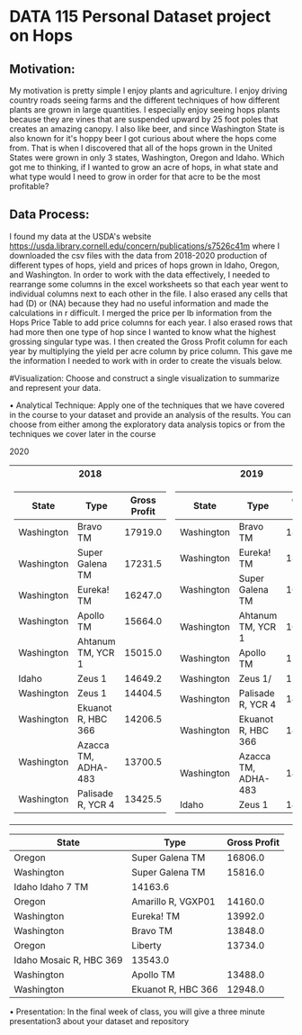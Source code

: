 # DATA 115 Personal Dataset project on Hops


## Motivation: 
   My motivation is pretty simple I enjoy plants and agriculture. I enjoy driving country roads seeing farms and the different techniques of how different plants are grown in large quantities. I especially enjoy seeing hops plants because they are vines that are suspended upward by 25 foot poles that creates an amazing canopy. I also like beer, and since Washington State is also known for it's hoppy beer I got curious about where the hops come from. That is when I discovered that all of the hops grown in the United States were grown in only 3 states, Washington, Oregon and Idaho. Which got me to thinking, if I wanted to grow an acre of hops, in what state and what type would I need to grow in order for that acre to be the most profitable? 

## Data Process: 
   I found my data at the USDA's website https://usda.library.cornell.edu/concern/publications/s7526c41m where I downloaded the csv files with the data from 2018-2020 production of different types of hops, yield and prices of hops grown in Idaho, Oregon, and Washington. 
   In order to work with the data effectively, I needed to rearrange some columns in the excel worksheets so that each year went to individual columns next to each other in the file. I also erased any cells that had (D) or (NA) because they had no useful information and made the calculations in r difficult. I merged the price per lb information from the Hops Price Table to add price columns for each year. I also erased rows that had more then one type of hop since I wanted to know what the highest grossing singular type was. I then created the Gross Profit column for each year by multiplying the yield per acre column by price column. This gave me the information I needed to work with in order to create the visuals below. 


#Visualization: 
Choose and construct a single visualization to summarize and represent your data.








• Analytical Technique: Apply one of the techniques that we have covered in the course to your
dataset and provide an analysis of the results. You can choose from either among the exploratory data
analysis topics or from the techniques we cover later in the course


<table>
<tr><th>2018 </th><th> 2019 </th></tr> 2020 </th></tr>
<tr><td>

| State | Type | Gross Profit|
| --- | --- | --- |
|Washington|	Bravo TM |	17919.0	|	
|Washington	|Super Galena TM	| 17231.5	|	
|Washington	| Eureka! TM	| 16247.0		|
|Washington	| Apollo TM	|15664.0		|
|Washington|	Ahtanum TM, YCR 1	|15015.0|		
|Idaho	|Zeus 1 |	14649.2		|
|Washington	|Zeus 1|14404.5	|	
|Washington	|Ekuanot R, HBC 366	|14206.5	|	
|Washington|	Azacca TM, ADHA-483|	13700.5	|	
|Washington	|Palisade R, YCR 4	| 13425.5	|


</td><td>

| State | Type | Gross Profit|
| --- | --- | --- |
|Washington|	Bravo TM	|18652.8		|
|Washington|	Eureka! TM|	18490.4		|
|Washington|	Super Galena TM	|16651.8	|	
|Washington|	Ahtanum TM, YCR 1	|16356.0|		
|Washington|	Apollo TM	|15863.0	|	
|Washington|	Zeus 1/	|15196.0		|
|Washington|	Palisade R, YCR 4|	14616.0	|	
|Washington|	Ekuanot R, HBC 366	|14401.4	|	
|Washington|	Azacca TM, ADHA-483	|14157.8	|	
|Idaho|	Zeus 1	|14028.0	|

</td></tr> 

| State | Type | Gross Profit|
| --- | --- | --- |
|Oregon|	Super Galena TM|	16806.0	|	
|Washington	|Super Galena TM	|15816.0|		
|Idaho	Idaho 7 TM	|14163.6	|	
|Oregon	|Amarillo R, VGXP01	|14160.0	|	
|Washington|	Eureka! TM|	13992.0		|
|Washington|	Bravo TM|	13848.0		|
|Oregon	|Liberty|	13734.0		|
|Idaho	Mosaic R, HBC 369|	13543.0|		
|Washington	|Apollo TM	|13488.0	|	
|Washington	|Ekuanot R, HBC 366	|12948.0	|

<tr><td></table>

• Presentation: In the final week of class, you will give a three minute presentation3 about your
dataset and repository


